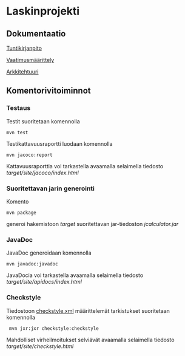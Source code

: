 # Laskinprojekti

## Dokumentaatio
[Tuntikirjanpito](https://github.com/kotommi/otm-harjoitustyo/blob/master/dokumentaatio/tuntikirjanpito.md)

[Vaatimusmäärittely](https://github.com/kotommi/otm-harjoitustyo/blob/master/dokumentaatio/vaatimusmaarittely.md)

[Arkkitehtuuri](https://github.com/kotommi/otm-harjoitustyo/blob/master/dokumentaatio/arkkitehtuuri.md)

## Komentorivitoiminnot

### Testaus

Testit suoritetaan komennolla

```
mvn test
```

Testikattavuusraportti luodaan komennolla

```
mvn jacoco:report
```

Kattavuusraporttia voi tarkastella avaamalla selaimella tiedosto _target/site/jacoco/index.html_

### Suoritettavan jarin generointi

Komento

```
mvn package
```

generoi hakemistoon _target_ suoritettavan jar-tiedoston _jcalculator.jar_

### JavaDoc

JavaDoc generoidaan komennolla

```
mvn javadoc:javadoc
```

JavaDocia voi tarkastella avaamalla selaimella tiedosto _target/site/apidocs/index.html_

### Checkstyle

Tiedostoon [checkstyle.xml](https://github.com/kotommi/otm-harjoitustyo/blob/master/jcalculator/checkstyle.xml) määrittelemät tarkistukset suoritetaan komennolla

```
 mvn jxr:jxr checkstyle:checkstyle
```

Mahdolliset virheilmoitukset selviävät avaamalla selaimella tiedosto _target/site/checkstyle.html_
